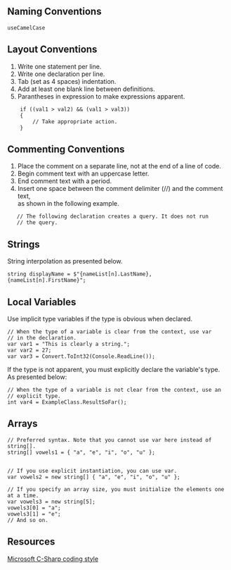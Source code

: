 ## Naming Conventions
    
    useCamelCase

## Layout Conventions

1. Write one statement per line.
2. Write one declaration per line.
3. Tab (set as 4 spaces) indentation.
4. Add at least one blank line between definitions.
5. Parantheses in expression to make expressions apparent.

```
    if ((val1 > val2) && (val1 > val3))
    {
        // Take appropriate action.
    }
 ```

## Commenting Conventions

1. Place the comment on a separate line, not at the end of a line of code.
2. Begin comment text with an uppercase letter.
3. End comment text with a period.
4. Insert one space between the comment delimiter (//) and the comment text,<br> 
as shown in the following example.


```
   // The following declaration creates a query. It does not run
   // the query.
```

## Strings

String interpolation as presented below.

```
string displayName = $"{nameList[n].LastName}, {nameList[n].FirstName}";
```

## Local Variables

Use implicit type variables if the type is obvious when declared.


```
// When the type of a variable is clear from the context, use var 
// in the declaration.
var var1 = "This is clearly a string.";
var var2 = 27;
var var3 = Convert.ToInt32(Console.ReadLine());
```

If the type is not apparent, you must explicitly declare the variable's type.<br>
As presented below: <br>

```
// When the type of a variable is not clear from the context, use an
// explicit type.
int var4 = ExampleClass.ResultSoFar();
```

## Arrays

```
// Preferred syntax. Note that you cannot use var here instead of string[].
string[] vowels1 = { "a", "e", "i", "o", "u" };


// If you use explicit instantiation, you can use var.
var vowels2 = new string[] { "a", "e", "i", "o", "u" };

// If you specify an array size, you must initialize the elements one at a time.
var vowels3 = new string[5];
vowels3[0] = "a";
vowels3[1] = "e";
// And so on.
```


## Resources 

[Microsoft C-Sharp coding style](https://docs.microsoft.com/en-us/dotnet/csharp/programming-guide/inside-a-program/coding-conventions)
